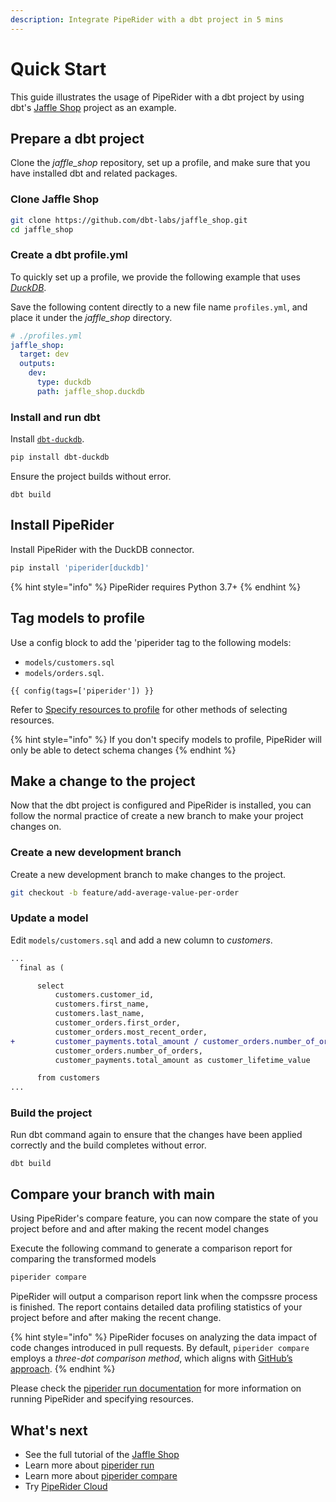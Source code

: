 ```yaml
---
description: Integrate PipeRider with a dbt project in 5 mins
---
```


# Quick Start

This guide illustrates the usage of PipeRider with a dbt project by using dbt's [Jaffle Shop](https://github.com/dbt-labs/jaffle\_shop) project as an example.

## Prepare a dbt project

Clone the _jaffle\_shop_ repository, set up a profile, and make sure that you have installed dbt and related packages.

### Clone Jaffle Shop

```bash
git clone https://github.com/dbt-labs/jaffle_shop.git
cd jaffle_shop
```

### Create a dbt profile.yml

To quickly set up a profile, we provide the following example that uses [_DuckDB_](https://duckdb.org/).

Save the following content directly to a new file name `profiles.yml`, and place it under the _jaffle\_shop_ directory.

```yaml
# ./profiles.yml
jaffle_shop:
  target: dev
  outputs:
    dev:
      type: duckdb
      path: jaffle_shop.duckdb
```

### Install and run dbt

Install [`dbt-duckdb`](https://docs.getdbt.com/reference/warehouse-setups/duckdb-setup).

```bash
pip install dbt-duckdb
```

Ensure the project builds without error.

```
dbt build
```

## Install PipeRider

Install PipeRider with the DuckDB connector.

```bash
pip install 'piperider[duckdb]'
```

{% hint style="info" %}
&#x20;PipeRider requires Python 3.7+
{% endhint %}

## Tag models to profile

Use a config block to add the 'piperider tag to the following models:&#x20;

* &#x20;`models/customers.sql`&#x20;
* &#x20;`models/orders.sql`.

```
{{ config(tags=['piperider']) }}
```

Refer to [Specify resources to profile](specify-resources-to-profile.md) for other methods of selecting resources.

{% hint style="info" %}
If you don't specify models to profile, PipeRider will only be able to detect schema changes
{% endhint %}

## Make a change to the project

Now that the dbt project is configured and PipeRider is installed, you can follow the normal practice of create a new branch to make your project changes on.

### Create a new development branch

Create a new development branch to make changes to the project.

```bash
git checkout -b feature/add-average-value-per-order
```

### Update a model

Edit `models/customers.sql` and add a new column to _customers_.&#x20;

```diff
...  
  final as (

      select
          customers.customer_id,
          customers.first_name,
          customers.last_name,
          customer_orders.first_order,
          customer_orders.most_recent_order,
+         customer_payments.total_amount / customer_orders.number_of_orders as average_value_per_order,
          customer_orders.number_of_orders,
          customer_payments.total_amount as customer_lifetime_value

      from customers
...
```

### Build the project

Run dbt command again to ensure that the changes have been applied correctly and the build completes without error.

```
dbt build 
```

## Compare your branch with main

Using PipeRider's compare feature, you can now compare the state of you project before and and after making the recent model changes

Execute the following command to generate a comparison report for comparing the transformed models

```bash
piperider compare
```

PipeRider will output a comparison report link when the compssre process is finished. The report contains detailed data profiling statistics of your project before and after making the recent change.&#x20;

{% hint style="info" %}
PipeRider focuses on analyzing the data impact of code changes introduced in pull requests. By default, `piperider compare` employs a _three-dot comparison method_, which aligns with [GitHub’s approach](https://docs.github.com/en/pull-requests/collaborating-with-pull-requests/proposing-changes-to-your-work-with-pull-requests/about-comparing-branches-in-pull-requests#about-three-dot-comparison-on-github).
{% endhint %}

Please check the [piperider run documentation](run/) for more information on running PipeRider and specifying resources.

## What's next

* See the full tutorial of the [Jaffle Shop](tutorials/dbt.md)
* Learn more about [piperider run](run/)
* Learn more about [piperider compare](compare.md)
* Try [PipeRider Cloud](../piperider-cloud/get-started.md)
